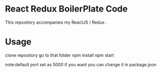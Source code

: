 # React Redux BoilerPlate Code 
This repository accompanies my ReactJS / Redux .

# Usage
clone repository
go to that folder
npm install
npm start

note:default port set as 5000 if you want you can change it in package.json
